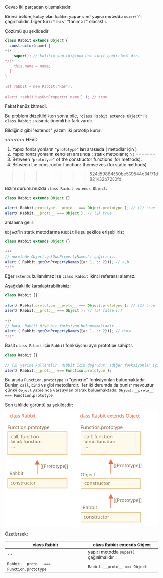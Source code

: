 Cevap iki parçadan oluşmaktadır

Birinci bölüm, kolay olan kalıtım yapan sınıf yapıcı metodda `super()`'i çağırmalıdır. Diğer türlü `"this"` "tanımsız" olacaktır.

Çözümü şu şekildedir:

```js run
class Rabbit extends Object {
  constructor(name) {
*!*
    super(); // kalıtım yapıldığında üst sınıf çağırılmalıdır.
*/!*
    this.name = name;
  }
}

let rabbit = new Rabbit("Rab");

alert( rabbit.hasOwnProperty('name') ); // true
```
Fakat henüz bitmedi.

Bu problem düzeltildikten sonra bile, `"class Rabbit extends Object"` ile `class Rabbit` arasında önemli bir fark vardır.

Bildiğiniz gibi "extends" yazımı iki prototip kurar:


<<<<<<< HEAD
1. Yapıcı fonksiyonların `"prototype"` ları arasında ( metodlar için )
2. Yapıcı fonksiyonların kendileri arasında ( statik metodlar için ) 
=======
1. Between `"prototype"` of the constructor functions (for methods).
2. Between the constructor functions themselves (for static methods).
>>>>>>> 524d59884650be539544c34f71d821432b7280fd

Bizim durumumuzda `class Rabbit extends Object`:

```js run
class Rabbit extends Object {}

alert( Rabbit.prototype.__proto__ === Object.prototype ); // (1) true
alert( Rabbit.__proto__ === Object ); // (2) true
```
anlamına gelir.

`Object`'in statik metodlarına `Rabbit` ile şu şekilde erişebiliriz:

```js run
class Rabbit extends Object {}

*!*
// normlade Object.getOwnPropertyNames'i çağırırız.
alert ( Rabbit.getOwnPropertyNames({a: 1, b: 2})); // a,b
*/!*
```
Eğer `extends` kullanılmaz ise `class Rabbit` ikinci referansı alamaz.

Aşağıdaki ile karşılaştırabilirsiniz:

```js run
class Rabbit {}

alert( Rabbit.prototype.__proto__ === Object.prototype ); // (1) true
alert( Rabbit.__proto__ === Object ); // (2) false (!)

*!*
// hata, Rabbit diye bir fonksiyon bulunmamaktadır.
alert ( Rabbit.getOwnPropertyNames({a: 1, b: 2})); // Hata
*/!*
```

Basit `class Rabbit` için `Rabbit` fonksiyonu aynı prototipe sahiptir.

```js run
class Rabbit {}

// (2) yerine kullanılır. Rabbit için doğrudur. (diğer fonksiyonlar için de)
alert( Rabbit.__proto__ === Function.prototype );
```
Bu arada `Function.prototype`'ın "generic" fonksiyonları bulunmaktadır. Bunlar, `call`, `bind` vs gibi metodlardır. Her iki durumda da bunlar mevcuttur çünkü `Object` yapısında varsayılan olarak bulunmaktadır. `Object.__proto__ === Function.prototype` 

Son tahlilde görüntü şu şekildedir:

![](rabbit-extends-object.svg)

Özetlersek:

| class Rabbit | class Rabbit extends Object  |
|--------------|------------------------------|
| --             | yapıcı metodda `super()` çağırılmalıdır. |
| `Rabbit.__proto__ === Function.prototype` | `Rabbit.__proto__ === Object` |
